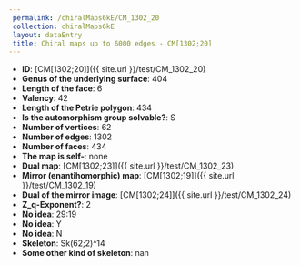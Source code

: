 ```yaml
--- 
 permalink: /chiralMaps6kE/CM_1302_20 
 collection: chiralMaps6kE
 layout: dataEntry
 title: Chiral maps up to 6000 edges - CM[1302;20]
---
```


- **ID**: [CM[1302;20]]({{ site.url }}/test/CM_1302_20)
- **Genus of the underlying surface**: 404
- **Length of the face**: 6
- **Valency**: 42
- **Length of the Petrie polygon**: 434
- **Is the automorphism group solvable?**: S
- **Number of vertices**: 62
- **Number of edges**: 1302
- **Number of faces**: 434
- **The map is self-**: none
- **Dual map**: [CM[1302;23]]({{ site.url }}/test/CM_1302_23)
- **Mirror (enantihomorphic) map**: [CM[1302;19]]({{ site.url }}/test/CM_1302_19)
- **Dual of the mirror image**: [CM[1302;24]]({{ site.url }}/test/CM_1302_24)
- **Z_q-Exponent?**: 2
- **No idea**:  29:19
- **No idea**: Y
- **No idea**: N
- **Skeleton**: Sk(62;2)^14
- **Some other kind of skeleton**: nan
